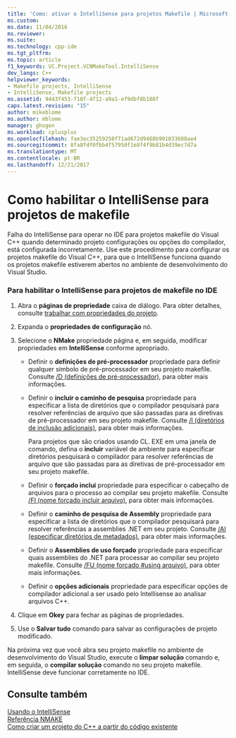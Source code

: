 ```yaml
---
title: 'Como: ativar o IntelliSense para projetos Makefile | Microsoft Docs'
ms.custom: 
ms.date: 11/04/2016
ms.reviewer: 
ms.suite: 
ms.technology: cpp-ide
ms.tgt_pltfrm: 
ms.topic: article
f1_keywords: VC.Project.VCNMakeTool.IntelliSense
dev_langs: C++
helpviewer_keywords:
- Makefile projects, IntelliSense
- IntelliSense, Makefile projects
ms.assetid: 9443f453-f18f-4f12-a9a1-ef9dbf8b188f
caps.latest.revision: "15"
author: mikeblome
ms.author: mblome
manager: ghogen
ms.workload: cplusplus
ms.openlocfilehash: fae3ec35259250f71ad672d9468b991033608ae4
ms.sourcegitcommit: 8fa8fdf0fbb4f57950f1e8f4f9b81b4d39ec7d7a
ms.translationtype: MT
ms.contentlocale: pt-BR
ms.lasthandoff: 12/21/2017
---
```

# <a name="how-to-enable-intellisense-for-makefile-projects"></a>Como habilitar o IntelliSense para projetos de makefile
Falha do IntelliSense para operar no IDE para projetos makefile do Visual C++ quando determinado projeto configurações ou opções do compilador, está configurada incorretamente. Use este procedimento para configurar os projetos makefile do Visual C++, para que o IntelliSense funciona quando os projetos makefile estiverem abertos no ambiente de desenvolvimento do Visual Studio.  
  
### <a name="to-enable-intellisense-for-makefile-projects-in-the-ide"></a>Para habilitar o IntelliSense para projetos de makefile no IDE  
  
1.  Abra o **páginas de propriedade** caixa de diálogo. Para obter detalhes, consulte [trabalhar com propriedades do projeto](../ide/working-with-project-properties.md).  
  
2.  Expanda o **propriedades de configuração** nó.  
  
3.  Selecione o **NMake** propriedade página e, em seguida, modificar propriedades em **IntelliSense** conforme apropriado.  
  
    -   Definir o **definições de pré-processador** propriedade para definir qualquer símbolo de pré-processador em seu projeto makefile. Consulte [/D (definições de pré-processador)](../build/reference/d-preprocessor-definitions.md), para obter mais informações.  
  
    -   Definir o **incluir o caminho de pesquisa** propriedade para especificar a lista de diretórios que o compilador pesquisará para resolver referências de arquivo que são passadas para as diretivas de pré-processador em seu projeto makefile. Consulte [/I (diretórios de inclusão adicionais)](../build/reference/i-additional-include-directories.md), para obter mais informações.  
  
         Para projetos que são criados usando CL. EXE em uma janela de comando, defina o **incluir** variável de ambiente para especificar diretórios pesquisará o compilador para resolver referências de arquivo que são passadas para as diretivas de pré-processador em seu projeto makefile.  
  
    -   Definir o **forçado inclui** propriedade para especificar o cabeçalho de arquivos para o processo ao compilar seu projeto makefile. Consulte [/FI (nome forçado incluir arquivo)](../build/reference/fi-name-forced-include-file.md), para obter mais informações.  
  
    -   Definir o **caminho de pesquisa de Assembly** propriedade para especificar a lista de diretórios que o compilador pesquisará para resolver referências a assemblies .NET em seu projeto. Consulte [/AI (especificar diretórios de metadados)](../build/reference/ai-specify-metadata-directories.md), para obter mais informações.  
  
    -   Definir o **Assemblies de uso forçado** propriedade para especificar quais assemblies do .NET para processar ao compilar seu projeto makefile. Consulte [/FU (nome forçado #using arquivo)](../build/reference/fu-name-forced-hash-using-file.md), para obter mais informações.  
  
    -   Definir o **opções adicionais** propriedade para especificar opções de compilador adicional a ser usado pelo Intellisense ao analisar arquivos C++.  
  
4.  Clique em **Okey** para fechar as páginas de propriedades.  
  
5.  Use o **Salvar tudo** comando para salvar as configurações de projeto modificado.  
  
 Na próxima vez que você abra seu projeto makefile no ambiente de desenvolvimento do Visual Studio, execute o **limpar solução** comando e, em seguida, o **compilar solução** comando no seu projeto makefile. IntelliSense deve funcionar corretamente no IDE.  
  
## <a name="see-also"></a>Consulte também  
 [Usando o IntelliSense](/visualstudio/ide/using-intellisense)   
 [Referência NMAKE](../build/nmake-reference.md)   
 [Como criar um projeto do C++ a partir do código existente](../ide/how-to-create-a-cpp-project-from-existing-code.md)
